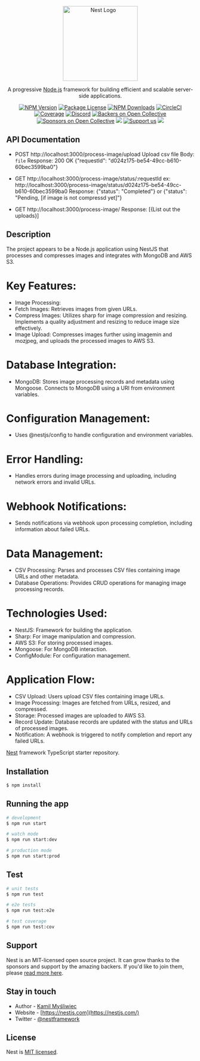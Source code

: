 <p align="center">
  <a href="http://nestjs.com/" target="blank"><img src="https://nestjs.com/img/logo-small.svg" width="200" alt="Nest Logo" /></a>
</p>

[circleci-image]: https://img.shields.io/circleci/build/github/nestjs/nest/master?token=abc123def456
[circleci-url]: https://circleci.com/gh/nestjs/nest

  <p align="center">A progressive <a href="http://nodejs.org" target="_blank">Node.js</a> framework for building efficient and scalable server-side applications.</p>
    <p align="center">
<a href="https://www.npmjs.com/~nestjscore" target="_blank"><img src="https://img.shields.io/npm/v/@nestjs/core.svg" alt="NPM Version" /></a>
<a href="https://www.npmjs.com/~nestjscore" target="_blank"><img src="https://img.shields.io/npm/l/@nestjs/core.svg" alt="Package License" /></a>
<a href="https://www.npmjs.com/~nestjscore" target="_blank"><img src="https://img.shields.io/npm/dm/@nestjs/common.svg" alt="NPM Downloads" /></a>
<a href="https://circleci.com/gh/nestjs/nest" target="_blank"><img src="https://img.shields.io/circleci/build/github/nestjs/nest/master" alt="CircleCI" /></a>
<a href="https://coveralls.io/github/nestjs/nest?branch=master" target="_blank"><img src="https://coveralls.io/repos/github/nestjs/nest/badge.svg?branch=master#9" alt="Coverage" /></a>
<a href="https://discord.gg/G7Qnnhy" target="_blank"><img src="https://img.shields.io/badge/discord-online-brightgreen.svg" alt="Discord"/></a>
<a href="https://opencollective.com/nest#backer" target="_blank"><img src="https://opencollective.com/nest/backers/badge.svg" alt="Backers on Open Collective" /></a>
<a href="https://opencollective.com/nest#sponsor" target="_blank"><img src="https://opencollective.com/nest/sponsors/badge.svg" alt="Sponsors on Open Collective" /></a>
  <a href="https://paypal.me/kamilmysliwiec" target="_blank"><img src="https://img.shields.io/badge/Donate-PayPal-ff3f59.svg"/></a>
    <a href="https://opencollective.com/nest#sponsor"  target="_blank"><img src="https://img.shields.io/badge/Support%20us-Open%20Collective-41B883.svg" alt="Support us"></a>
  <a href="https://twitter.com/nestframework" target="_blank"><img src="https://img.shields.io/twitter/follow/nestframework.svg?style=social&label=Follow"></a>
</p>
  <!--[![Backers on Open Collective](https://opencollective.com/nest/backers/badge.svg)](https://opencollective.com/nest#backer)
  [![Sponsors on Open Collective](https://opencollective.com/nest/sponsors/badge.svg)](https://opencollective.com/nest#sponsor)-->

## API Documentation 

- POST http://localhost:3000/process-image/upload
  Upload csv file 
  Body: `file`
  Response: 200 OK {"requestId": "d024z175-be54-49cc-b610-60bec3599ba0"}

- GET http://localhost:3000/process-image/status/:requestId
  ex: http://localhost:3000/process-image/status/d024z175-be54-49cc-b610-60bec3599ba0
  Response: {"status": "Completed"} or {"status": "Pending, [if image is not compressd yet]"} 

- GET http://localhost:3000/process-image/
  Response: [{List out the uploads}]

## Description

The project appears to be a Node.js application using NestJS that processes and compresses images and integrates with MongoDB and AWS S3.

# Key Features:
- Image Processing:
- Fetch Images: Retrieves images from given URLs.
- Compress Images: Utilizes sharp for image compression and resizing. Implements a quality adjustment and resizing to reduce image size effectively.
- Image Upload: Compresses images further using imagemin and mozjpeg, and uploads the processed images to AWS S3.

# Database Integration:
- MongoDB: Stores image processing records and metadata using Mongoose. Connects to MongoDB using a URI from environment variables.
  
# Configuration Management:
- Uses @nestjs/config to handle configuration and environment variables.

# Error Handling:
- Handles errors during image processing and uploading, including network errors and invalid URLs.

# Webhook Notifications:
- Sends notifications via webhook upon processing completion, including information about failed URLs.

# Data Management:
- CSV Processing: Parses and processes CSV files containing image URLs and other metadata.
- Database Operations: Provides CRUD operations for managing image processing records.

# Technologies Used:
- NestJS: Framework for building the application.
- Sharp: For image manipulation and compression.
- AWS S3: For storing processed images.
- Mongoose: For MongoDB interaction.
- ConfigModule: For configuration management.

# Application Flow:
- CSV Upload: Users upload CSV files containing image URLs.
- Image Processing: Images are fetched from URLs, resized, and compressed.
- Storage: Processed images are uploaded to AWS S3.
- Record Update: Database records are updated with the status and URLs of processed images.
- Notification: A webhook is triggered to notify completion and report any failed URLs.

[Nest](https://github.com/nestjs/nest) framework TypeScript starter repository.

## Installation

```bash
$ npm install
```

## Running the app

```bash
# development
$ npm run start

# watch mode
$ npm run start:dev

# production mode
$ npm run start:prod
```

## Test

```bash
# unit tests
$ npm run test

# e2e tests
$ npm run test:e2e

# test coverage
$ npm run test:cov
```

## Support

Nest is an MIT-licensed open source project. It can grow thanks to the sponsors and support by the amazing backers. If you'd like to join them, please [read more here](https://docs.nestjs.com/support).

## Stay in touch

- Author - [Kamil Myśliwiec](https://kamilmysliwiec.com)
- Website - [https://nestjs.com](https://nestjs.com/)
- Twitter - [@nestframework](https://twitter.com/nestframework)

## License

Nest is [MIT licensed](LICENSE).
